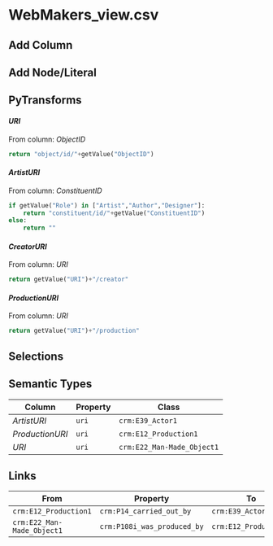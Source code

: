 # WebMakers_view.csv

## Add Column

## Add Node/Literal

## PyTransforms
#### _URI_
From column: _ObjectID_
``` python
return "object/id/"+getValue("ObjectID")
```

#### _ArtistURI_
From column: _ConstituentID_
``` python
if getValue("Role") in ["Artist","Author","Designer"]:
    return "constituent/id/"+getValue("ConstituentID")
else:
    return ""
```

#### _CreatorURI_
From column: _URI_
``` python
return getValue("URI")+"/creator"
```

#### _ProductionURI_
From column: _URI_
``` python
return getValue("URI")+"/production"
```


## Selections

## Semantic Types
| Column | Property | Class |
|  ----- | -------- | ----- |
| _ArtistURI_ | `uri` | `crm:E39_Actor1`|
| _ProductionURI_ | `uri` | `crm:E12_Production1`|
| _URI_ | `uri` | `crm:E22_Man-Made_Object1`|


## Links
| From | Property | To |
|  --- | -------- | ---|
| `crm:E12_Production1` | `crm:P14_carried_out_by` | `crm:E39_Actor1`|
| `crm:E22_Man-Made_Object1` | `crm:P108i_was_produced_by` | `crm:E12_Production1`|
